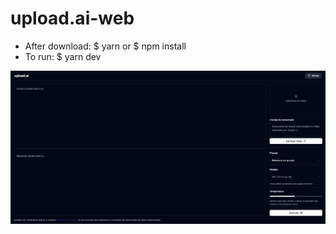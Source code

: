 # upload.ai-web

 - After download: $ yarn or $ npm install
 - To run: $ yarn dev

![](https://github.com/euvini/upload.ai-web/blob/main/capa.png)


